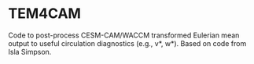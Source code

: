 # TEM4CAM
Code to post-process CESM-CAM/WACCM transformed Eulerian mean output to useful circulation diagnostics (e.g., v*, w*).
Based on code from Isla Simpson.
